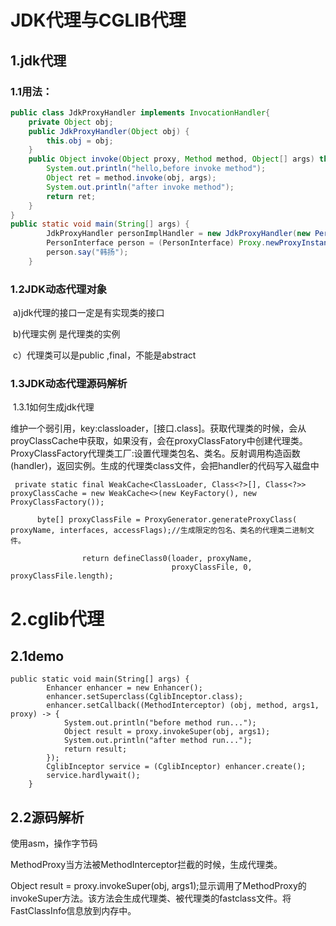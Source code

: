 # JDK代理与CGLIB代理

## 1.jdk代理

### 1.1用法：

```java
public class JdkProxyHandler implements InvocationHandler{
	private Object obj;
	public JdkProxyHandler(Object obj) {
		this.obj = obj;
	}
	public Object invoke(Object proxy, Method method, Object[] args) throws Throwable {
		System.out.println("hello,before invoke method");
		Object ret = method.invoke(obj, args);
		System.out.println("after invoke method");
		return ret;
	}
}
public static void main(String[] args) {
		JdkProxyHandler personImplHandler = new JdkProxyHandler(new PersonImpl());
		PersonInterface person = (PersonInterface) Proxy.newProxyInstance(Thread.currentThread().getContextClassLoader(), new Class[] {PersonInterface.class}, personImplHandler);
		person.say("韩扬");
	}
```

### 1.2JDK动态代理对象

​      a)jdk代理的接口一定是有实现类的接口

​      b)代理实例 是代理类的实例

​      c）代理类可以是public ,final，不能是abstract

### 1.3JDK动态代理源码解析

​     1.3.1如何生成jdk代理

​            维护一个弱引用，key:classloader，[接口.class]。获取代理类的时候，会从proyClassCache中获取，如果没有，会在proxyClassFatory中创建代理类。ProxyClassFactory代理类工厂:设置代理类包名、类名。反射调用构造函数(handler)，返回实例。生成的代理类class文件，会把handler的代码写入磁盘中

```
 private static final WeakCache<ClassLoader, Class<?>[], Class<?>>  proxyClassCache = new WeakCache<>(new KeyFactory(), new ProxyClassFactory());
      
      byte[] proxyClassFile = ProxyGenerator.generateProxyClass( proxyName, interfaces, accessFlags);//生成限定的包名、类名的代理类二进制文件。
      
                return defineClass0(loader, proxyName,
                                    proxyClassFile, 0, proxyClassFile.length);
```

# 2.cglib代理

## 2.1demo

```
public static void main(String[] args) {
		Enhancer enhancer = new Enhancer();
		enhancer.setSuperclass(CglibInceptor.class);
		enhancer.setCallback((MethodInterceptor) (obj, method, args1, proxy) -> {
            System.out.println("before method run...");
            Object result = proxy.invokeSuper(obj, args1);
            System.out.println("after method run...");
            return result;
        });
		CglibInceptor service = (CglibInceptor) enhancer.create();
		service.hardlywait();
	}
```

## 2.2源码解析

使用asm，操作字节码

MethodProxy当方法被MethodInterceptor拦截的时候，生成代理类。

Object result = proxy.invokeSuper(obj, args1);显示调用了MethodProxy的invokeSuper方法。该方法会生成代理类、被代理类的fastclass文件。将FastClassInfo信息放到内存中。
